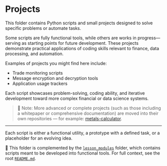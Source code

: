 # Projects

This folder contains Python scripts and small projects designed to solve specific problems or automate tasks.

Some scripts are fully functional tools, while others are works in progress—serving as starting points for future development. These projects demonstrate practical applications of coding skills relevant to finance, data processing, and automation.

Examples of projects you might find here include:

- Trade monitoring scripts  
- Message encryption and decryption tools  
- Application usage trackers  

Each script showcases problem-solving, coding ability, and iterative development toward more complex financial or data science systems.

> 📁 Note: More advanced or complete projects (such as those including a whitepaper or comprehensive documentation) are moved into their own repositories — for example: [metals-calculator](https://github.com/Kokoro-Fintech/metals-calculator).

---

Each script is either a functional utility, a prototype with a defined task, or a placeholder for an evolving idea.

📁 This folder is complemented by the [`lesson_modules`](../lesson_modules/README.md) folder, which contains scripts meant to be developed into functional tools. For full context, see the root [`README.md`](../README.md).
